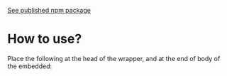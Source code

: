 [See published npm package](https://www.npmjs.com/package/embedded_api)

# How to use?

Place the following at the head of the wrapper, and at the end of body of the embedded:

<script src="https://unpkg.com/embedded_api/build/bundle.min.js"></script>
